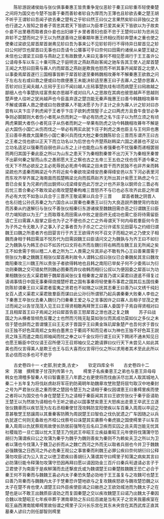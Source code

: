 <!-- { "loadSidebar": true } -->
　　陈轸游説诸侯始与张仪俱事秦惠王皆贵重争宠仪恶轸于秦王曰轸重币轻使秦楚之间将为国交也今楚不加善于秦而善轸者轸自为厚而为王薄也且轸欲去秦之楚王胡不听乎王谓轸曰吾闻子欲去秦之楚有之乎轸曰然王曰仪之言果然矣轸曰非独仪之言也行道之人皆知之昔者子胥忠其君天下皆欲以为臣孝已爱其亲天下皆欲以为子故卖仆妾不出里巷而取者良仆妾也出妇嫁于乡里者善妇也臣不忠于王楚何以轸为忠尚见弃轸不之楚而何之乎王以为然遂善待之居秦期年惠王终相仪而轸奔楚未之重也使之使秦过梁欲见犀首犀首谢弗见轸曰吾为事来公不见轸轸将行不得待异日犀首见之轸曰公何好饮也犀首曰无事也曰吾请令公餍事可乎曰奈何曰田需约诸侯从亲楚王疑之未信也公谓梁王曰臣与燕赵之王有故数使人来曰无事何不相见愿谒行于王王虽许公公请毋多车以车三十乗可陈之于庭明言之燕赵燕赵客闻之驰车告其王使人近犀首楚王闻之大怒曰田需与寡人约而犀首之燕赵是欺我也怒而不听其事齐闻犀首之北使人以事委焉犀首遂行三国相事皆断于犀首轸遂至秦韩魏相攻朞年不解秦惠王欲救之问于左右左右或曰救之便或曰勿救便惠王未能决轸适至惠王曰子去寡人之楚亦思寡人否轸对曰王闻夫越人庄舄乎王曰不闻曰越人庄舄事楚执珪有顷而病楚王曰舄故越之鄙细人也今事楚执珪富贵矣亦思越不或对曰凡人之思故在其病也彼思越声不思越则楚声使人往听之犹尚越声也今臣虽弃逐之楚岂能无秦声哉惠王曰善今韩魏相攻朞年不解或谓寡人救之便或曰勿救便寡人不能决愿子为子主计之余为寡人计之轸对曰亦尝有以夫卞庄子刺虎闻于王者乎卞庄子欲刺虎馆竪子止之曰两虎方且食牛食甘必争争则必鬬鬬则大者伤小者死从伤而刺之一举必有防虎之名卞庄子以为然立须之有顷两虎果鬬大者伤小者死庄子从伤者而刺之一举果有防虎之功今韩魏相攻朞年不解是必大国伤小国亡从伤而伐之一举必有两实此犹卞庄子刺虎之类也臣主与王何异也惠王曰善卒弗救大国果伤小国亡秦兴兵而伐大尅之秦伐魏陈轸合三晋而东谓齐王曰古之王者之伐也欲以正天下而立功名以为后世也今齐楚燕赵韩梁六国之递甚也不足以立功名适足以强秦而自弱也非山东之上计也能危山东者强秦也不忧强秦而递相罢弱而两归其国于秦此臣之所以为山东之患天下为秦相割秦曽不出刀天下为秦相烹秦曽不出薪何秦之智而山东之愚邪愿大王之察也古之五帝三王五伯之伐也伐不道今秦之伐天下不然必欲反之主必死辱民必死虏今韩梁之目未尝干而齐民独不也非齐亲而韩梁疏也齐逺秦而韩梁近今齐将近矣今秦欲攻梁绛安邑秦得绛安邑以东下河必表里河而东攻齐举齐属之海南面而孤楚韩梁北向而孤燕赵齐无所出其计矣愿王熟虑之今三晋已合矣复为兄弟约而出鋭师以戍梁绛安邑此万世之计也齐非急以鋭师合三晋必有后忧三晋合秦必不敢攻梁必南攻楚楚秦构难三晋怒齐不与已也必东攻齐此臣之所谓齐必有大忧不如急以兵合于三晋齐王敬诺果以兵合于三晋
　　犀首者魏之阴晋人也名衍姓公孙氏苏秦之为六国合从以賔秦也秦惠王以衍为大良造説齐魏使背约攻赵而苏秦从约遂解衍与张仪不善张仪相秦衍东游诸侯至魏魏田需亦恶之衍谓魏王曰臣尽力竭知欲以为王广土而取尊名而田需从中败之是臣终无成功也需亡臣将待需留臣请亡王曰需寡人股掌之臣也为子之不便也杀之亡之外毋谓天下何内毋若羣臣何今吾为子外之令无敢入子之事入子之事者吾为子杀之亡之衍许诺东见田婴与之约结归谓魏王曰魏之所患者齐也田婴言行于齐王王欲得齐何不召文子而相之听之乃使文子相魏而身相于韩田需滋不悦苏代为田需説魏王曰臣请问文之为魏孰与为齐王曰不如衍之为魏孰与为韩王亦曰不如苏代曰文将右齐而左魏衍将右韩而左魏王且无所闻之矣王不如舍需于侧以稽二人者之所为二人畏需之斥其非必不敢有外心王曰善果厝需于侧张仪为秦之魏魏王相张仪犀首弗利故令人谓韩公叔曰张仪已合秦魏矣其言曰魏攻南阳秦攻三川魏王所以贵张子者欲得韩地也且韩之南阳已举矣子何不少委焉以为衍功则秦魏之交可错矣然则魏必图秦而弃仪收韩而相衍公叔以为便因委之犀首以为功果相魏张仪去义渠君朝于魏犀首闻张仪复相秦害之犀首乃谓义渠君曰道逺不得复过请谒事情日中国无事秦得烧掇楚杅君之国有事秦将轻使重币事君之国其后五国伐秦防陈轸谓秦王曰义渠君者蛮夷之贤君也不如赂之以抚其志秦王曰善乃以文绣千纯妇女百人遗义渠君义渠君致羣臣而谋曰此公孙衍所谓邪乃起兵袭秦秦大败秦人李伯之下秦惠王卒张仪去秦入魏衍乃归秦秦王爱之与之言事因许之曰寡人且相子甘茂之吏过而闻之以告甘茂茂入见王曰王得贤相敢再拜贺王曰寡人委国于子焉自得贤相对曰王且相犀首王曰子焉闻之对曰犀首告臣王怒犀首之泄也逐之复之魏
　　苏子曰战国之为从横者皆倾危反覆之士也然而污贱无耻莫如张仪而其成功莫如仪之多仪之未信于楚也辞而之晋谓懐王曰王无求于晋国乎王曰黄金珠玑犀象楚产也吾何求于晋仪曰王独不好色耳周郑之女粉白墨黒立于衢闾不知而见者以为神也王独不好色耳王説资之珠玉而遣之南后郑袖闻而忧之奉之以千金仪将行谓王曰天下闗闭不通未知见日也愿王觞臣中饮仪请王召所便习王召郑袖仪见之跪请罪曰仪行天下未尝见人如此其美也而仪言得美人是欺王也王与后大喜而仪言得行仪之所以求用者其术至此此所以言必信而功多也可不悲乎








　　古史卷四十一
<史部,别史类,古史>
　　钦定四库全书
　　古史卷四十二　　　　　　宋　苏辙　撰樗里子甘茂列传第十九
　　樗里子名疾秦恵王之弟也与恵王异母母韩女也滑稽多智秦人号曰智嚢恵王八年爵之右更使将而伐曲沃尽岀其人取其城地入秦二十五年复为将伐赵虏赵将军荘豹防蔺眀年助魏章攻椘败楚将屈匄取汉中地秦封之号为严君张仪恶之重而使之楚因令楚王为之请相于秦仪因谓恵王曰重樗里疾而使之者将以为国交也今身在楚楚王为之请相于秦臣闻其言曰王欲穷张仪于秦乎臣请助王楚王以为然故为请相也今王听之彼必以国事椘矣恵王大怒疾出走恵王卒武王立逐张仪魏章而以疾甘茂为左右丞相秦使甘茂攻韩防宜阳使疾以车百乗入周周以卒迎之意甚敬椘王怒譲周以其重秦客防腾为周説楚王曰智伯之伐仇犹遗之广车因随之以兵仇犹遂亡何则无备故也齐桓公伐蔡号曰诛楚其实袭蔡今秦虎狼之国使樗里子以车百乗入周周以仇犹蔡观焉故使长防居前强弩在后名曰卫疾而实囚之且夫周岂能无忧其社稷哉恐一旦亡国以忧大王楚王乃悦武王卒昭王立疾益重昭王元年使将伐蒲蒲守恐胡衍为蒲谓疾曰公之攻蒲为秦乎为魏乎为魏则善矣为秦则不为赖矣夫卫之所以为卫者以蒲也今伐蒲入于魏卫必折而从之魏亡西河之外而无以取者兵弱也今并卫于魏魏必强魏强之日西河之外必危秦王观公之事害秦而利魏王必罪公疾曰奈何胡衍曰公释蒲勿攻臣试为公入言之以徳卫君疾曰善胡衍入蒲谓其守曰樗里子知蒲之病矣其言曰必防蒲衍能令释蒲勿攻蒲守恐因再拜曰愿以请因効金三百斤曰秦兵茍退请必言子于卫君使子为南面于是疾觧蒲而去还撃皮氏或为魏谓楚王曰秦楚胜魏魏王恐亡必合于秦王何不背秦而与魏魏王喜必内太子秦恐失楚必効地于王王虽复与之攻魏可也楚王曰善乃背秦而与魏魏内太子于椘秦恐许楚地欲与之复攻魏疾怒欲与魏攻楚恐魏之以太子在楚不肯也使人谓楚王曰外臣疾使臣谒之曰敝邑之王欲効城池而为魏太子之在楚也是以不敢王出魏质臣请効之而复固秦楚之交以疾攻魏楚王曰诺乃出魏太子秦因合魏以攻楚昭王七年疾卒葬于渭南章防之东曰后百嵗是当有天子之宫夹我墓疾室在昭王庙西渭南隂鄊樗里故俗谓之樗里子汉兴长乐宫在其东未央宫在其西武库正直其墓秦人谚曰力则任鄙智则樗里
